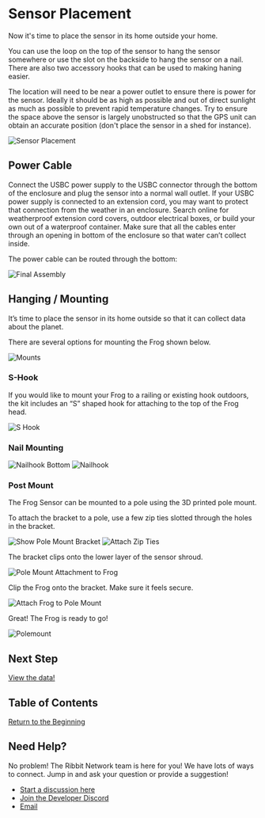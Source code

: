 # Sensor Placement

Now it's time to place the sensor in its home outside your home.

You can use the loop on the top of the sensor to hang the sensor somewhere or use the slot on the backside to hang the sensor on a nail.  There are also two accessory hooks that can be used to making haning easier.

The location will need to be near a power outlet to ensure there is power for the sensor. Ideally it should be as high as possible and out of direct sunlight as much as possible to prevent rapid temperature changes. Try to ensure the space above the sensor is largely unobstructed so that the GPS unit can obtain an accurate position (don't place the sensor in a shed for instance).

![Sensor Placement](images/s_hook.gif)

## Power Cable

Connect the USBC power supply to the USBC connector through the bottom of the enclosure and plug the sensor into a normal wall outlet. If your USBC power supply is connected to an extension cord, you may want to protect that connection from the weather in an enclosure. Search online for weatherproof extension cord covers, outdoor electrical boxes, or build your own out of a waterproof container. Make sure that all the cables enter through an opening in bottom of the enclosure so that water can’t collect inside.

The power cable can be routed through the bottom:

![Final Assembly](images/final_assembly.jpg)

## Hanging / Mounting

It’s time to place the sensor in its home outside so that it can collect data about the planet.

There are several options for mounting the Frog shown below.

![Mounts](images/mounts.jpg)

### S-Hook

If you would like to mount your Frog to a railing or existing hook outdoors, the kit includes an “S” shaped hook for attaching to the top of the Frog head.

![S Hook](images/s_hook.jpg)

### Nail Mounting

![Nailhook Bottom](images/nailhook_bottom.jpg)
![Nailhook](images/nailhook.jpg)

### Post Mount

The Frog Sensor can be mounted to a pole using the 3D printed pole mount.

To attach the bracket to a pole, use a few zip ties slotted through the holes in the bracket.

![Show Pole Mount Bracket](images/show_pole_mount.gif)
![Attach Zip Ties](images/zip_tie_pole_mount.gif)

The bracket clips onto the lower layer of the sensor shroud.

![Pole Mount Attachment to Frog](images/attach_pole_mount.gif)

Clip the Frog onto the bracket. Make sure it feels secure.

![Attach Frog to Pole Mount](images/attach_frog_to_pole_mount.gif)

Great! The Frog is ready to go!

![Polemount](images/polemount.jpg)

## Next Step

[View the data!](../6-done/6-done.md)

## Table of Contents

[Return to the Beginning](../index.md)

## Need Help?

No problem! The Ribbit Network team is here for you! We have lots of ways to connect. Jump in and ask your question or provide a suggestion!

* [Start a discussion here](https://github.com/Ribbit-Network/ribbit-network-frog-sensor/discussions/new)
* [Join the Developer Discord](https://discord.gg/vq8PkDb2TC)
* [Email](mailto:keenan.johnson@gmail.com)

